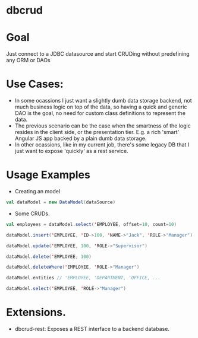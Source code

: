dbcrud
======

# Goal

Just connect to a JDBC datasource and start CRUDing without predefining any ORM or DAOs

# Use Cases: 

* In some ocassions I just want a slightly dumb data storage backend, not much business logic on top of the data, so having a quick and generic DAO is the goal, no need for custom class definitions to represent the data.
* The previous scenario can be the case when the smartness of the logic resides in the client side, or the presentation tier. E.g. a rich 'smart' Angular JS app backed by a plain dumb data storage.
* In other ocassions, like in my current job, there's some legacy DB that I just want to expose 'quickly' as a rest service.

# Usage Examples

* Creating an model

```scala
val dataModel = new DataModel(dataSource)
```

* Some CRUDs.

```scala
val employees = dataModel.select('EMPLOYEE, offset=10, count=10)

dataModel.insert('EMPLOYEE, 'ID->100, 'NAME->"Jack", 'ROLE->"Manager")

dataModel.update('EMPLOYEE, 100, 'ROLE->"Supervisor")

dataModel.delete('EMPLOYEE, 100)

dataModel.deleteWhere('EMPLOYEE, 'ROLE->"Manager")

dataModel.entities // 'EMPLOYEE, 'DEPARTMENT, 'OFFICE, ...

dataModel.select('EMPLOYEE, 'ROLE->"Manager")

```

# Extensions.

* dbcrud-rest: Exposes a REST interface to a backend database.
 
